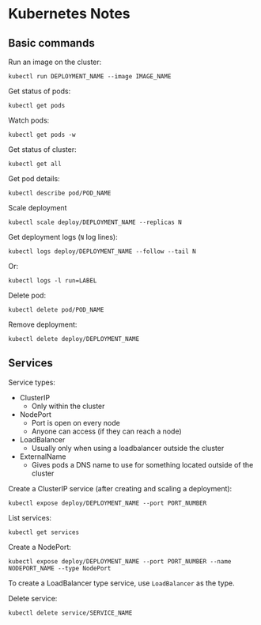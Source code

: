 # Kubernetes Notes

## Basic commands

Run an image on the cluster:

    kubectl run DEPLOYMENT_NAME --image IMAGE_NAME

Get status of pods:

    kubectl get pods

Watch pods:

    kubectl get pods -w

Get status of cluster:

    kubectl get all

Get pod details:

    kubectl describe pod/POD_NAME

Scale deployment

    kubectl scale deploy/DEPLOYMENT_NAME --replicas N

Get deployment logs (`N` log lines):

    kubectl logs deploy/DEPLOYMENT_NAME --follow --tail N

Or:

    kubectl logs -l run=LABEL

Delete pod:

    kubectl delete pod/POD_NAME

Remove deployment:

    kubectl delete deploy/DEPLOYMENT_NAME

## Services

Service types:

- ClusterIP
  - Only within the cluster
- NodePort
  - Port is open on every node
  - Anyone can access (if they can reach a node)
- LoadBalancer
  - Usually only when using a loadbalancer outside the cluster
- ExternalName
  - Gives pods a DNS name to use for something located outside of the cluster

Create a ClusterIP service (after creating and scaling a deployment):

    kubectl expose deploy/DEPLOYMENT_NAME --port PORT_NUMBER

List services:

    kubectl get services

Create a NodePort:

    kubectl expose deploy/DEPLOYMENT_NAME --port PORT_NUMBER --name NODEPORT_NAME --type NodePort

To create a LoadBalancer type service, use `LoadBalancer` as the type.

Delete service:

    kubectl delete service/SERVICE_NAME

